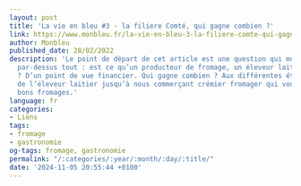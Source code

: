 ```yaml
---
layout: post
title: 'La vie en bleu #3 - la filiere Comté, qui gagne combien ?'
link: https://www.monbleu.fr/la-vie-en-bleu-3-la-filiere-comte-qui-gagne-combien
author: Monbleu
published_date: 28/02/2022
description: 'Le point de départ de cet article est une question qui me préoccupe
  par-dessus tout : est ce qu’un producteur de fromage, un éleveur laitier, vit bien
  ? D’un point de vue financier. Qui gagne combien ? Aux différentes étapes du fromage,
  de l’éleveur laitier jusqu’à nous commerçant crémier fromager qui vous vendons ces
  bons fromages.'
language: fr
categories:
- Liens
tags:
- fromage
- gastronomie
og-tags: fromage, gastronomie
permalink: "/:categories/:year/:month/:day/:title/"
date: '2024-11-05 20:55:44 +0100'
---
```

